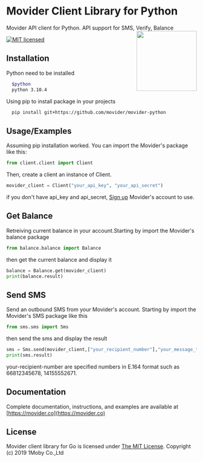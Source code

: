 # Movider Client Library for Python

Movider API client for Python. API support for SMS, Verify, Balance
<img align="right" width="159px" src="https://movider.co/icons/icon-144x144.png">

[![MIT licensed](https://img.shields.io/badge/license-MIT-blue.svg)](./LICENSE)

## Installation

Python need to be installed

```bash
  $python
  python 3.10.4
```

Using pip to install package in your projects

```bash
  pip install git+https://github.com/movider/movider-python
```

## Usage/Examples

Assuming pip installation worked. You can import the Movider's package like this:

```python
from client.client import Client
```

Then, create a client an instance of Client.

```python
movider_client = Client("your_api_key", "your_api_secret")
```

if you don't have api_key and api_secret, [Sign up](https://dashboard.movider.co/sign-up) Movider's account to use.

## Get Balance

Retreiving current balance in your account.Starting by import the Movider's balance package

```python
from balance.balance import Balance
```

then get the current balance and display it

```python
balance = Balance.get(movider_client)
print(balance.result)
```

## Send SMS

Send an outbound SMS from your Movider's account. Starting by import the Movider's SMS package like this

```python
from sms.sms import Sms
```

then send the sms and display the result

```python
sms = Sms.send(movider_client,["your_recipient_number"],"your_message_to_send")
print(sms.result)
```

your-recipient-number are specified numbers in E.164 format such as 66812345678, 14155552671.

## Documentation

Complete documentation, instructions, and examples are available at [https://movider.co](https://movider.co)

## License

Movider client library for Go is licensed under [The MIT License](./LICENSE). Copyright (c) 2019 1Moby Co.,Ltd
